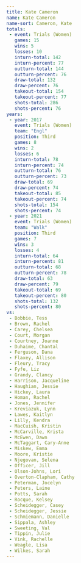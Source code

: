 ```yaml
---
title: Kate Cameron
name: Kate Cameron
name-sort: Cameron, Kate
totals:
 - event: Trials (Women)
   games: 15
   wins: 5
   losses: 10
   inturn-total: 142
   inturn-percent: 77
   outturn-total: 144
   outturn-percent: 76
   draw-total: 132
   draw-percent: 76
   takeout-total: 154
   takeout-percent: 77
   shots-total: 286
   shots-percent: 76
years:
 - year: 2017
   event: Trials (Women)
   team: "Engl"
   position: Third
   games: 8
   wins: 2
   losses: 6
   inturn-total: 78
   inturn-percent: 74
   outturn-total: 76
   outturn-percent: 73
   draw-total: 69
   draw-percent: 74
   takeout-total: 85
   takeout-percent: 74
   shots-total: 154
   shots-percent: 74
 - year: 2021
   event: Trials (Women)
   team: "Walk"
   position: Third
   games: 7
   wins: 3
   losses: 4
   inturn-total: 64
   inturn-percent: 81
   outturn-total: 68
   outturn-percent: 78
   draw-total: 63
   draw-percent: 79
   takeout-total: 69
   takeout-percent: 80
   shots-total: 132
   shots-percent: 80
vs:
 - Bobbie, Tess
 - Brown, Rachel
 - Carey, Chelsea
 - Court, Morgan
 - Courtney, Joanne
 - Duhaime, Chantal
 - Ferguson, Dana
 - Flaxey, Allison
 - Fleury, Tracy
 - Fyfe, Liz
 - Grandy, Clancy
 - Harrison, Jacqueline
 - Haughian, Jessie
 - Hickey, Laura
 - Homan, Rachel
 - Jones, Jennifer
 - Kreviazuk, Lynn
 - Lawes, Kaitlyn
 - Lilly, Kendra
 - MacCuish, Kristin
 - McCarville, Krista
 - McEwen, Dawn
 - McTaggart, Cary-Anne
 - Miskew, Emma
 - Moore, Kristie
 - Njegovan, Selena
 - Officer, Jill
 - Olson-Johns, Lori
 - Overton-Clapham, Cathy
 - Peterman, Jocelyn
 - Peters, Laine
 - Potts, Sarah
 - Rocque, Kelsey
 - Scheidegger, Casey
 - Scheidegger, Jessie
 - Schmiemann, Danielle
 - Sippala, Ashley
 - Sweeting, Val
 - Tippin, Julie
 - Vink, Rachelle
 - Weagle, Lisa
 - Wilkes, Sarah
---
```


